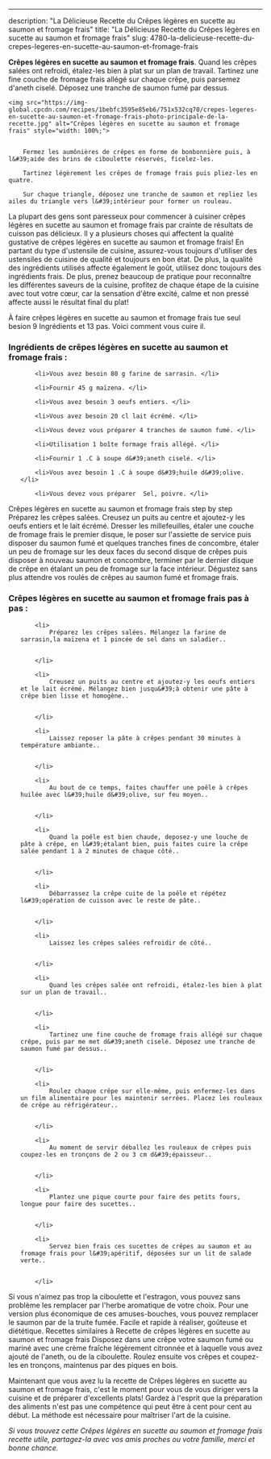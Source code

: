 ---
description: "La Délicieuse Recette du Crêpes légères en sucette au saumon et fromage frais"
title: "La Délicieuse Recette du Crêpes légères en sucette au saumon et fromage frais"
slug: 4780-la-delicieuse-recette-du-crepes-legeres-en-sucette-au-saumon-et-fromage-frais

<p>
	<strong>Crêpes légères en sucette au saumon et fromage frais</strong>. 
	Quand les crêpes salées ont refroidi, étalez-les bien à plat sur un plan de travail. Tartinez une fine couche de fromage frais allégé sur chaque crêpe, puis parsemez d&#39;aneth ciselé. Déposez une tranche de saumon fumé par dessus.
</p>
<p>
	
	<img src="https://img-global.cpcdn.com/recipes/1bebfc3595e85eb6/751x532cq70/crepes-legeres-en-sucette-au-saumon-et-fromage-frais-photo-principale-de-la-recette.jpg" alt="Crêpes légères en sucette au saumon et fromage frais" style="width: 100%;">
	
	
		Fermez les aumônières de crêpes en forme de bonbonnière puis, à l&#39;aide des brins de ciboulette réservés, ficelez-les.
	
		Tartinez légèrement les crêpes de fromage frais puis pliez-les en quatre.
	
		Sur chaque triangle, déposez une tranche de saumon et repliez les ailes du triangle vers l&#39;intérieur pour former un rouleau.
	
</p>

La plupart des gens sont paresseux pour commencer à cuisiner crêpes légères en sucette au saumon et fromage frais par crainte de résultats de cuisson pas délicieux. Il y a plusieurs choses qui affectent la qualité gustative de crêpes légères en sucette au saumon et fromage frais! En partant du type d'ustensile de cuisine, assurez-vous toujours d'utiliser des ustensiles de cuisine de qualité et toujours en bon état. De plus, la qualité des ingrédients utilisés affecte également le goût, utilisez donc toujours des ingrédients frais. De plus, prenez beaucoup de pratique pour reconnaître les différentes saveurs de la cuisine, profitez de chaque étape de la cuisine avec tout votre cœur, car la sensation d'être excité, calme et non pressé affecte aussi le résultat final du plat!

<!--inarticleads1-->

À faire crêpes légères en sucette au saumon et fromage frais tue seul besion 9 Ingrédients et 13 pas. Voici comment vous cuire il.

<h3>Ingrédients de crêpes légères en sucette au saumon et fromage frais :</h3>

<ol>
	
		<li>Vous avez besoin 80 g farine de sarrasin. </li>
	
		<li>Fournir 45 g maïzena. </li>
	
		<li>Vous avez besoin 3 oeufs entiers. </li>
	
		<li>Vous avez besoin 20 cl lait écrémé. </li>
	
		<li>Vous devez vous préparer 4 tranches de saumon fumé. </li>
	
		<li>Utilisation 1 boîte formage frais allégé. </li>
	
		<li>Fournir 1 .C à soupe d&#39;aneth ciselé. </li>
	
		<li>Vous avez besoin 1 .C à soupe d&#39;huile d&#39;olive. </li>
	
		<li>Vous devez vous préparer  Sel, poivre. </li>
	
</ol>

Crêpes légères en sucette au saumon et fromage frais step by step Préparez les crêpes salées. Creusez un puits au centre et ajoutez-y les oeufs entiers et le lait écrémé. Dresser les millefeuilles, étaler une couche de fromage frais le premier disque, le poser sur l&#39;assiette de service puis disposer du saumon fumé et quelques tranches fines de concombre, étaler un peu de fromage sur les deux faces du second disque de crêpes puis disposer à nouveau saumon et concombre, terminer par le dernier disque de crêpe en étalant un peu de fromage sur la face intérieur. Dégustez sans plus attendre vos roulés de crêpes au saumon fumé et fromage frais. 

<!--inarticleads2-->

<h3>Crêpes légères en sucette au saumon et fromage frais pas à pas :</h3>

<ol>
	
		<li>
			Préparez les crêpes salées. Mélangez la farine de sarrasin,la maïzena et 1 pincée de sel dans un saladier..
			
			
		</li>
	
		<li>
			Creusez un puits au centre et ajoutez-y les oeufs entiers et le lait écrémé. Mélangez bien jusqu&#39;à obtenir une pâte à crêpe bien lisse et homogène..
			
			
		</li>
	
		<li>
			Laissez reposer la pâte à crêpes pendant 30 minutes à température ambiante..
			
			
		</li>
	
		<li>
			Au bout de ce temps, faites chauffer une poêle à crêpes huilée avec l&#39;huile d&#39;olive, sur feu moyen..
			
			
		</li>
	
		<li>
			Quand la poêle est bien chaude, deposez-y une louche de pâte à crêpe, en l&#39;étalant bien, puis faites cuire la crêpe salée pendant 1 à 2 minutes de chaque côté..
			
			
		</li>
	
		<li>
			Débarrassez la crêpe cuite de la poêle et répétez l&#39;opération de cuisson avec le reste de pâte..
			
			
		</li>
	
		<li>
			Laissez les crêpes salées refroidir de côté..
			
			
		</li>
	
		<li>
			Quand les crêpes salée ont refroidi, étalez-les bien à plat sur un plan de travail..
			
			
		</li>
	
		<li>
			Tartinez une fine couche de fromage frais allégé sur chaque crêpe, puis par me met d&#39;aneth ciselé. Déposez une tranche de saumon fumé par dessus..
			
			
		</li>
	
		<li>
			Roulez chaque crêpe sur elle-même, puis enfermez-les dans un film alimentaire pour les maintenir serrées. Placez les rouleaux de crêpe au réfrigérateur..
			
			
		</li>
	
		<li>
			Au moment de servir déballez les rouleaux de crêpes puis coupez-les en tronçons de 2 ou 3 cm d&#39;épaisseur..
			
			
		</li>
	
		<li>
			Plantez une pique courte pour faire des petits fours, longue pour faire des sucettes..
			
			
		</li>
	
		<li>
			Servez bien frais ces sucettes de crêpes au saumon et au fromage frais pour l&#39;apéritif, déposées sur un lit de salade verte..
			
			
		</li>
	
</ol>

Si vous n&#39;aimez pas trop la ciboulette et l&#39;estragon, vous pouvez sans problème les remplacer par l&#39;herbe aromatique de votre choix. Pour une version plus économique de ces amuses-bouches, vous pouvez remplacer le saumon par de la truite fumée. Facile et rapide à réaliser, goûteuse et diététique. Recettes similaires à Recette de crêpes légères en sucette au saumon et fromage frais Disposez dans une crêpe votre saumon fumé ou mariné avec une crème fraîche légèrement citronnée et à laquelle vous avez ajouté de l&#39;aneth, ou de la ciboulette. Roulez ensuite vos crêpes et coupez-les en tronçons, maintenus par des piques en bois. 

<!--inarticleads1-->

<p>
Maintenant que vous avez lu la recette de Crêpes légères en sucette au saumon et fromage frais, c'est le moment pour vous de vous diriger vers la cuisine et de préparer d'excellents plats! Gardez à l'esprit que la préparation des aliments n'est pas une compétence qui peut être à cent pour cent au début. La méthode est nécessaire pour maîtriser l'art de la cuisine.
</p>

<p>
<i>Si vous trouvez cette Crêpes légères en sucette au saumon et fromage frais recette utile, partagez-la avec vos amis proches ou votre famille, merci et bonne chance.</i>
</p>
